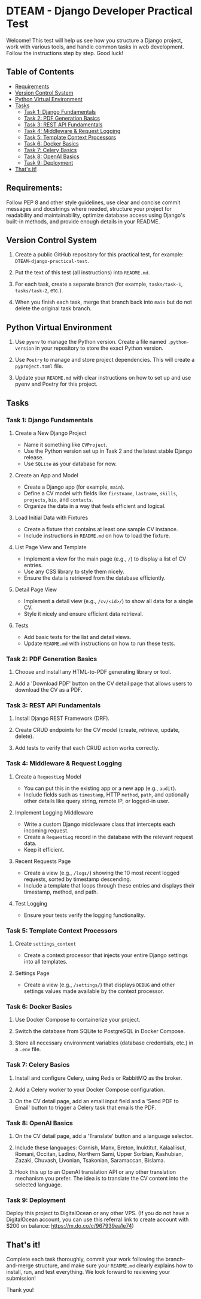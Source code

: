 # DTEAM - Django Developer Practical Test

Welcome! This test will help us see how you structure a Django project, work with various tools, and
handle common tasks in web development. Follow the instructions step by step. Good luck!

## Table of Contents
- [Requirements](#requirements)
- [Version Control System](#version-control-system)
- [Python Virtual Environment](#python-virtual-environment)
- [Tasks](#tasks)
  - [Task 1: Django Fundamentals](#task-1-django-fundamentals)
  - [Task 2: PDF Generation Basics](#task-2-pdf-generation-basics)
  - [Task 3: REST API Fundamentals](#task-3-rest-api-fundamentals)
  - [Task 4: Middleware & Request Logging](#task-4-middleware--request-logging)
  - [Task 5: Template Context Processors](#task-5-template-context-processors)
  - [Task 6: Docker Basics](#task-6-docker-basics)
  - [Task 7: Celery Basics](#task-7-celery-basics)
  - [Task 8: OpenAI Basics](#task-8-openai-basics)
  - [Task 9: Deployment](#task-9-deployment)
- [That's it!](#thats-it)


## Requirements:

Follow PEP 8 and other style guidelines, use clear and concise commit messages and docstrings
where needed, structure your project for readability and maintainability, optimize database access
using Django's built-in methods, and provide enough details in your README.

## Version Control System

1. Create a public GitHub repository for this practical test, for example: `DTEAM-django-practical-test`.

2. Put the text of this test (all instructions) into `README.md`.

3. For each task, create a separate branch (for example, `tasks/task-1`, `tasks/task-2`, etc.).

4. When you finish each task, merge that branch back into `main` but do not delete the original task branch.

## Python Virtual Environment

1. Use `pyenv` to manage the Python version. Create a file named `.python-version` in your repository to store the exact Python version.

2. Use `Poetry` to manage and store project dependencies. This will create a `pyproject.toml` file.

3. Update your `README.md` with clear instructions on how to set up and use pyenv and Poetry for this project.

## Tasks

### Task 1: Django Fundamentals

1. Create a New Django Project
   - Name it something like `CVProject`.
   - Use the Python version set up in Task 2 and the latest stable Django release.
   - Use `SQLite` as your database for now.

2. Create an App and Model
   - Create a Django app (for example, `main`).
   - Define a CV model with fields like `firstname`, `lastname`, `skills`, `projects`, `bio`, and `contacts`.
   - Organize the data in a way that feels efficient and logical.

3. Load Initial Data with Fixtures
   - Create a fixture that contains at least one sample CV instance.
   - Include instructions in `README.md` on how to load the fixture.

4. List Page View and Template
   - Implement a view for the main page (e.g., `/`) to display a list of CV entries.
   - Use any CSS library to style them nicely.
   - Ensure the data is retrieved from the database efficiently.

5. Detail Page View
   - Implement a detail view (e.g., `/cv/<id>/`) to show all data for a single CV.
   - Style it nicely and ensure efficient data retrieval.

6. Tests
   - Add basic tests for the list and detail views.
   - Update `README.md` with instructions on how to run these tests.

### Task 2: PDF Generation Basics

1. Choose and install any HTML-to-PDF generating library or tool.

2. Add a 'Download PDF' button on the CV detail page that allows users to download the CV as a PDF.

### Task 3: REST API Fundamentals

1. Install Django REST Framework (DRF).

2. Create CRUD endpoints for the CV model (create, retrieve, update, delete).

3. Add tests to verify that each CRUD action works correctly.

### Task 4: Middleware & Request Logging

1. Create a `RequestLog` Model
   - You can put this in the existing app or a new app (e.g., `audit`).
   - Include fields such as `timestamp`, HTTP `method`, `path`, and optionally      other details like query string, remote IP, or logged-in user.

2. Implement Logging Middleware
   - Write a custom Django middleware class that intercepts each incoming request.
   - Create a `RequestLog` record in the database with the relevant request data.
   - Keep it efficient.

3. Recent Requests Page
   - Create a view (e.g., `/logs/`) showing the 10 most recent logged requests, sorted by timestamp descending.
   - Include a template that loops through these entries and displays their timestamp, method, and path.

4. Test Logging
   - Ensure your tests verify the logging functionality.

### Task 5: Template Context Processors

1. Create `settings_context`
   - Create a context processor that injects your entire Django settings into all templates.

2. Settings Page
   - Create a view (e.g., `/settings/`) that displays `DEBUG` and other settings values made available by the context processor.

### Task 6: Docker Basics

1. Use Docker Compose to containerize your project.

2. Switch the database from SQLite to PostgreSQL in Docker Compose.

3. Store all necessary environment variables (database credentials, etc.) in a `.env` file.

### Task 7: Celery Basics

1. Install and configure Celery, using Redis or RabbitMQ as the broker.

2. Add a Celery worker to your Docker Compose configuration.

3. On the CV detail page, add an email input field and a 'Send PDF to Email' button to trigger a Celery task that emails the PDF.

### Task 8: OpenAI Basics

1. On the CV detail page, add a 'Translate' button and a language selector.

2. Include these languages: Cornish, Manx, Breton, Inuktitut, Kalaallisut, Romani, Occitan, Ladino, Northern Sami, Upper Sorbian, Kashubian, Zazaki, Chuvash, Livonian, Tsakonian, Saramaccan, Bislama.

3. Hook this up to an OpenAI translation API or any other translation mechanism you prefer. The idea is to translate the CV content into the selected language.

### Task 9: Deployment

Deploy this project to DigitalOcean or any other VPS. (If you do not have a DigitalOcean account, you
can use this referral link to create account with $200 on balance: https://m.do.co/c/967939ea1e74)

## That's it!

Complete each task thoroughly, commit your work following the branch-and-merge structure, and
make sure your `README.md` clearly explains how to install, run, and test everything. We look forward
to reviewing your submission!

Thank you!
